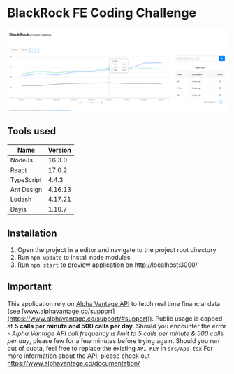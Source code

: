 # BlackRock FE Coding Challenge

![preview](public/preview.png)

## Tools used

| Name       | Version |
| ---------- | ------- |
| NodeJs     | 16.3.0  |
| React      | 17.0.2  |
| TypeScript | 4.4.3   |
| Ant Design | 4.16.13 |
| Lodash     | 4.17.21 |
| Dayjs      | 1.10.7  |

## Installation

1. Open the project in a editor and navigate to the project root directory
2. Run `npm update` to install node modules
3. Run `npm start` to preview application on http://localhost:3000/

## Important

This application rely on [Alpha Vantage API](https://www.alphavantage.co/documentation/) to fetch real time financial data (see [www.alphavantage.co/support](https://www.alphavantage.co/support/#support)). Public usage is capped at **5 calls per minute and 500 calls per day**. Should you encounter the error - _Alpha Vantage API call frequency is limit to 5 calls per minute & 500 calls per day_, please few for a few minutes before trying again. Should you run out of quota, feel free to replace the existing `API_KEY` in `src/App.tsx` For more information about the API, please check out https://www.alphavantage.co/documentation/
